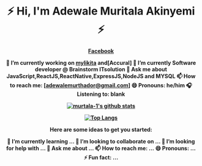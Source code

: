 <h1 align="center">⚡️ Hi, I'm Adewale Muritala Akinyemi ⚡️</h1>
<h4 align="center"><a href="https://facebook.com/akinyemi147">Facebook</a>



 🔭 I’m currently working on [mylikita](https://mylikita.clinic) and[Accural]
 🌱 I’m currently Software developer @ Brainstorm ITsolution
 💬 Ask me about JavaScript,ReactJS,ReactNative,ExpressJS,NodeJS and MYSQL
 📫 How to reach me: [adewalemurthador@gmail.com]
 😄 Pronouns: he/him
 🎧 Listening to: blank

[![murtala-1's github stats](https://github-readme-stats.vercel.app/api?username=murtala-1&count_private=true&show_icons=true&theme=radical)](https://github.com/murtala-1/github-readme-stats)

[![Top Langs](https://github-readme-stats.vercel.app/api/top-langs/?username=8790fahad)](https://github.com/murtala-1/github-readme-stats)


Here are some ideas to get you started:


 🌱 I’m currently learning ...
 👯 I’m looking to collaborate on ...
 🤔 I’m looking for help with ...
 💬 Ask me about ...
 📫 How to reach me: ...
 😄 Pronouns: ...
 ⚡ Fun fact: ...
